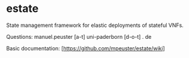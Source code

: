 # estate
State management framework for elastic deployments of stateful VNFs.

Questions: manuel.peuster [a-t] uni-paderborn [d-o-t] . de

Basic documentation: [https://github.com/mpeuster/estate/wiki]


